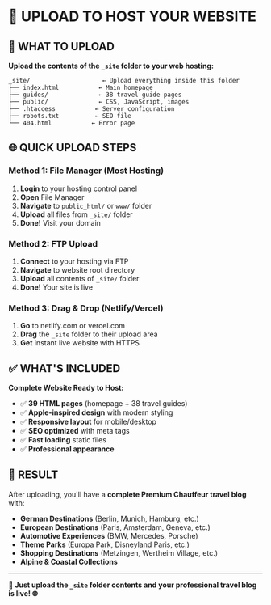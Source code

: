 # 🚀 UPLOAD TO HOST YOUR WEBSITE

## 📁 **WHAT TO UPLOAD**

**Upload the contents of the `_site` folder to your web hosting:**

```
_site/                    ← Upload everything inside this folder
├── index.html           ← Main homepage
├── guides/              ← 38 travel guide pages
├── public/              ← CSS, JavaScript, images
├── .htaccess           ← Server configuration
├── robots.txt          ← SEO file
└── 404.html           ← Error page
```

## 🌐 **QUICK UPLOAD STEPS**

### **Method 1: File Manager (Most Hosting)**
1. **Login** to your hosting control panel
2. **Open** File Manager
3. **Navigate** to `public_html/` or `www/` folder
4. **Upload** all files from `_site/` folder
5. **Done!** Visit your domain

### **Method 2: FTP Upload**
1. **Connect** to your hosting via FTP
2. **Navigate** to website root directory
3. **Upload** all contents of `_site/` folder
4. **Done!** Your site is live

### **Method 3: Drag & Drop (Netlify/Vercel)**
1. **Go** to netlify.com or vercel.com
2. **Drag** the `_site` folder to their upload area
3. **Get** instant live website with HTTPS

## ✅ **WHAT'S INCLUDED**

**Complete Website Ready to Host:**
- ✅ **39 HTML pages** (homepage + 38 travel guides)
- ✅ **Apple-inspired design** with modern styling
- ✅ **Responsive layout** for mobile/desktop
- ✅ **SEO optimized** with meta tags
- ✅ **Fast loading** static files
- ✅ **Professional appearance**

## 🎯 **RESULT**

After uploading, you'll have a **complete Premium Chauffeur travel blog** with:

- **German Destinations** (Berlin, Munich, Hamburg, etc.)
- **European Destinations** (Paris, Amsterdam, Geneva, etc.)
- **Automotive Experiences** (BMW, Mercedes, Porsche)
- **Theme Parks** (Europa Park, Disneyland Paris, etc.)
- **Shopping Destinations** (Metzingen, Wertheim Village, etc.)
- **Alpine & Coastal Collections**

---

**🚀 Just upload the `_site` folder contents and your professional travel blog is live! 🌐**
